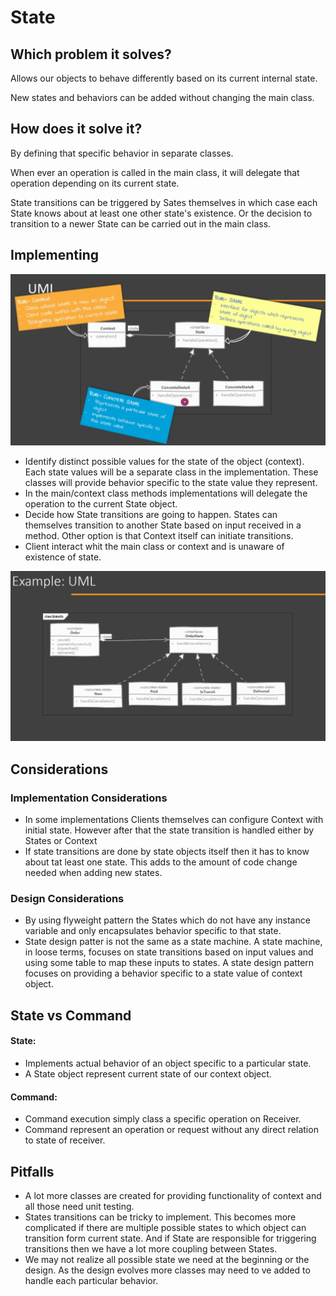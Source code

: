 # State

## Which problem it solves?

Allows our objects to behave differently based on its current internal state.

New states and behaviors can be added without changing the main class.

## How does it solve it?

By defining that specific behavior in separate classes.

When ever an operation is called in the main class, it will delegate that operation depending on its current state.

State transitions can be triggered by Sates themselves in which case each State knows about at least one other state's existence. Or the decision to transition to a newer State can be carried out in the main class.

## Implementing

![stateUml](./state-01.png)
  
- Identify distinct possible values for the state of the object (context). Each state values will be a separate class in the implementation. These classes will provide behavior specific to the state value they represent.
- In the main/context class methods implementations will delegate the operation to the current State object.
- Decide how State transitions are going to happen. States can themselves transition to another State based on input received in a method. Other option is that Context itself can initiate transitions.
- Client interact whit the main class or context and is unaware of existence of state.

![stateExampleUml](./state-02.png)

## Considerations

### Implementation Considerations

- In some implementations Clients themselves can configure Context with initial state. However after that the state transition is handled either by States or Context
- If state transitions are done by state objects itself then it has to know about tat least one state. This adds to the amount of code change needed when adding new states.

### Design Considerations

- By using flyweight pattern the States which do not have any instance variable and only encapsulates behavior specific to that state.
- State design patter is not the same as a state machine. A state machine, in loose terms, focuses on state transitions based on input values and using some table to map these inputs to states. A state design pattern focuses on providing a behavior specific to a state value of context object.

## State vs Command

#### State:

- Implements actual behavior of an object specific to a particular state.
- A State object represent current state of our context object.

#### Command:

- Command execution simply class a specific operation on Receiver.
- Command represent an operation or request without any direct relation to state of receiver.

## Pitfalls

- A lot more classes are created for providing functionality of context and all those need unit testing.
- States transitions can be tricky to implement. This becomes more complicated if there are multiple possible states to which object can transition form current state. And if State are responsible for triggering transitions then we have a lot more coupling between States.
- We may not realize all possible state we need at the beginning or the design. As the design evolves more classes may need to ve added to handle each particular behavior.
